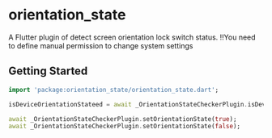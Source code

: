 # orientation_state

A Flutter plugin of detect screen orientation lock switch status.
!!You need to define manual permission to change system settings

## Getting Started

```dart
import 'package:orientation_state/orientation_state.dart';

isDeviceOrientationStateed = await _OrientationStateCheckerPlugin.isDeviceOrientationStateed();

await _OrientationStateCheckerPlugin.setOrientationState(true);
await _OrientationStateCheckerPlugin.setOrientationState(false);
```

